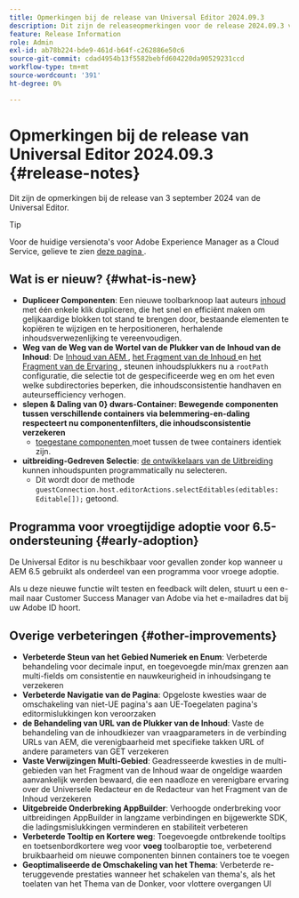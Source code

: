 ```yaml
---
title: Opmerkingen bij de release van Universal Editor 2024.09.3
description: Dit zijn de releaseopmerkingen voor de release 2024.09.3 van de Universal Editor.
feature: Release Information
role: Admin
exl-id: ab78b224-bde9-461d-b64f-c262886e50c6
source-git-commit: cdad4954b13f5582bebfd604220da90529231ccd
workflow-type: tm+mt
source-wordcount: '391'
ht-degree: 0%

---
```


# Opmerkingen bij de release van Universal Editor 2024.09.3 {#release-notes}

Dit zijn de opmerkingen bij de release van 3 september 2024 van de Universal Editor.

>[!TIP]
>
>Voor de huidige versienota&#39;s voor Adobe Experience Manager as a Cloud Service, gelieve te zien [ deze pagina ](/help/release-notes/release-notes-cloud/release-notes-current.md).

## Wat is er nieuw? {#what-is-new}

* **Dupliceer Componenten**: Een nieuwe toolbarknoop laat auteurs [ inhoud ](/help/sites-cloud/authoring/universal-editor/authoring.md#duplicating-components) met één enkele klik dupliceren, die het snel en efficiënt maken om gelijkaardige blokken tot stand te brengen door, bestaande elementen te kopiëren te wijzigen en te herpositioneren, herhalende inhoudsverwezenlijking te vereenvoudigen.
* **Weg van de Weg van de Wortel van de Plukker van de Inhoud van de Inhoud**: De [ Inhoud van AEM ](/help/implementing/universal-editor/field-types.md#aem-content), [ het Fragment van de Inhoud ](/help/implementing/universal-editor/field-types.md#content-fragment) en [ het Fragment van de Ervaring ](/help/implementing/universal-editor/field-types.md#experience-fragment), steunen inhoudsplukkers nu a `rootPath` configuratie, die selectie tot de gespecificeerde weg en om het even welke subdirectories beperken, die inhoudsconsistentie handhaven en auteursefficiency verhogen.
* **slepen &amp; Daling van 0} dwars-Container: Bewegende componenten tussen verschillende containers via belemmering-en-daling respecteert nu componentenfilters, die inhoudsconsistentie verzekeren**
   * [ toegestane componenten ](/help/implementing/universal-editor/filtering.md) moet tussen de twee containers identiek zijn.
* **uitbreiding-Gedreven Selectie**: [ de ontwikkelaars van de Uitbreiding ](/help/implementing/universal-editor/extending.md) kunnen inhoudspunten programmatically nu selecteren.
   * Dit wordt door de methode `guestConnection.host.editorActions.selectEditables(editables: Editable[]);` getoond.

## Programma voor vroegtijdige adoptie voor 6.5-ondersteuning {#early-adoption}

De Universal Editor is nu beschikbaar voor gevallen zonder kop wanneer u AEM 6.5 gebruikt als onderdeel van een programma voor vroege adoptie.

Als u deze nieuwe functie wilt testen en feedback wilt delen, stuurt u een e-mail naar Customer Success Manager van Adobe via het e-mailadres dat bij uw Adobe ID hoort.

## Overige verbeteringen {#other-improvements}

* **Verbeterde Steun van het Gebied Numeriek en Enum**: Verbeterde behandeling voor decimale input, en toegevoegde min/max grenzen aan multi-fields om consistentie en nauwkeurigheid in inhoudsingang te verzekeren
* **Verbeterde Navigatie van de Pagina**: Opgeloste kwesties waar de omschakeling van niet-UE pagina&#39;s aan UE-Toegelaten pagina&#39;s editormislukkingen kon veroorzaken
* **de Behandeling van URL van de Plukker van de Inhoud**: Vaste de behandeling van de inhoudkiezer van vraagparameters in de verbinding URLs van AEM, die verenigbaarheid met specifieke takken URL of andere parameters van GET verzekeren
* **Vaste Verwijzingen Multi-Gebied**: Geadresseerde kwesties in de multi-gebieden van het Fragment van de Inhoud waar de ongeldige waarden aanvankelijk werden bewaard, die een naadloze en verenigbare ervaring over de Universele Redacteur en de Redacteur van het Fragment van de Inhoud verzekeren
* **Uitgebreide Onderbreking AppBuilder**: Verhoogde onderbreking voor uitbreidingen AppBuilder in langzame verbindingen en bijgewerkte SDK, die ladingsmislukkingen verminderen en stabiliteit verbeteren
* **Verbeterde Tooltip en Kortere weg**: Toegevoegde ontbrekende tooltips en toetsenbordkortere weg voor **voeg** toolbaroptie toe, verbeterend bruikbaarheid om nieuwe componenten binnen containers toe te voegen
* **Geoptimaliseerde de Omschakeling van het Thema**: Verbeterde re-teruggevende prestaties wanneer het schakelen van thema&#39;s, als het toelaten van het Thema van de Donker, voor vlottere overgangen UI

